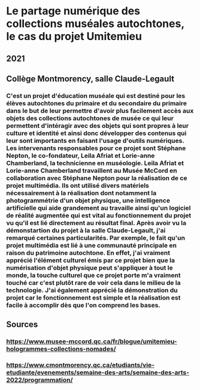 # Le partage numérique des collections muséales autochtones, le cas du projet Umitemieu
## 2021
## Collège Montmorency, salle Claude-Legault 
### C'est un projet d'éducation muséale qui est destiné pour les élèves autochtones du primaire et du secondaire du primaire dans le but de leur permettre d'avoir plus facilement accès aux objets des collections autochtones de musée ce qui leur permettent d'intéragir avec des objets qui sont propres à leur culture et identité et ainsi donc développer des contenus qui leur sont importants en faisant l'usage d'outils numériques. Les intervenants responsables pour ce projet sont Stéphane Nepton, le co-fondateur, Leila Afriat et Lorie-anne Chamberland, la technicienne en muséologie. Leila Afriat et Lorie-anne Chamberland travaillent au Musée McCord en collaboration avec Stéphane Nepton pour la réalisation de ce projet multimédia. Ils ont utilisé divers matériels nécessairement à la réalisation dont notamment la photogrammétrie d'un objet physique, une intelligence artificielle qui aide grandement au travaille ainsi qu'un logiciel de réalité augmentée qui est vital au fonctionnement du projet vu qu'il est lié directement au résultat final. Après avoir vu la démonstartion du projet à la salle Claude-Legault, j'ai remarqué certaines particularités. Par exemple, le fait qu'un projet multimédia est lié à une communauté principale en raison du patrimoine autochtone. En effet, j'ai vraiment apprécié l'élément culturel émis par ce projet bien que la numérisation d'objet physique peut s'appliquer à tout le monde, la touche culturel que ce projet porte m'a vraiment touché car c'est plutôt rare de voir cela dans le milieu de la technologie. J'ai également apprécié la démonstration du projet car le fonctionnement est simple et la réalisation est facile à accomplir dès que l'on comprend les bases. 

## Sources
### https://www.musee-mccord.qc.ca/fr/blogue/umitemieu-hologrammes-collections-nomades/
### https://www.cmontmorency.qc.ca/etudiants/vie-etudiante/evenements/semaine-des-arts/semaine-des-arts-2022/programmation/
